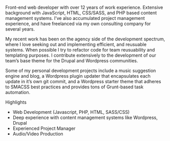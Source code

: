 Front-end web developer with over 12 years of work experience. Extensive background with JavaScript, HTML, CSS/SASS, and PHP based content management systems. I’ve also accumulated project management experience, and have freelanced via my own consulting company for several years.

My recent work has been on the agency side of the development spectrum, where I love seeking out and implementing efficient, and reusuable systems. When possible I try to refactor code for team reusuability and templating purposes. I contribute extensively to the development of our team’s base theme for the Drupal and Wordpress communities.

Some of my personal development projects include a music suggestion engine and blog, a Wordpress plugin updater that encapsulates each update in it’s own git commit, and a Wordpress starter theme that adheres to SMACSS best practices and provides tons of Grunt-based task automation. 

Highlights

- Web Development (Javascript, PHP, HTML, SASS/CSS)
- Deep experience with content management systems like Wordpress, Drupal
- Experienced Project Manager  
- Audio/Video Production
